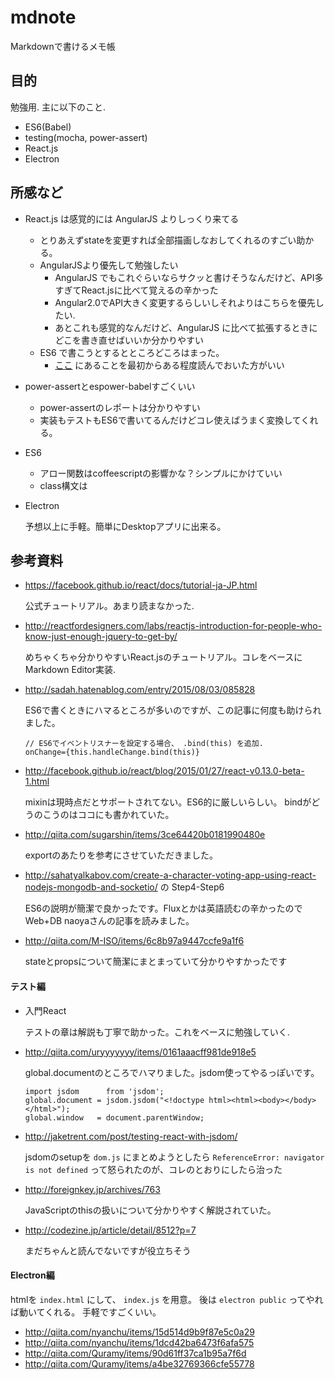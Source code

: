 # mdnote

Markdownで書けるメモ帳

## 目的

勉強用. 主に以下のこと.

- ES6(Babel)
- testing(mocha, power-assert)
- React.js
- Electron


## 所感など

- React.js は感覚的には AngularJS よりしっくり来てる
    - とりあえずstateを変更すれば全部描画しなおしてくれるのすごい助かる。
    - AngularJSより優先して勉強したい
        - AngularJS でもこれぐらいならサクッと書けそうなんだけど、API多すぎてReact.jsに比べて覚えるの辛かった
        - Angular2.0でAPI大きく変更するらしいしそれよりはこちらを優先したい.
        - あとこれも感覚的なんだけど、AngularJS に比べて拡張するときにどこを書き直せばいいか分かりやすい
    - ES6 で書こうとするとところどころはまった。
        - [ここ](http://qiita.com/tell-k/items/a449f60ad3494fda00fa) にあることを最初からある程度読んでおいた方がいい


- power-assertとespower-babelすごくいい
    - power-assertのレポートは分かりやすい
    - 実装もテストもES6で書いてるんだけどコレ使えばうまく変換してくれる。

- ES6
    - アロー関数はcoffeescriptの影響かな？シンプルにかけていい
    - class構文は

- Electron

    予想以上に手軽。簡単にDesktopアプリに出来る。

## 参考資料

- https://facebook.github.io/react/docs/tutorial-ja-JP.html

    公式チュートリアル。あまり読まなかった.

- http://reactfordesigners.com/labs/reactjs-introduction-for-people-who-know-just-enough-jquery-to-get-by/

    めちゃくちゃ分かりやすいReact.jsのチュートリアル。コレをベースにMarkdown Editor実装.

- http://sadah.hatenablog.com/entry/2015/08/03/085828

    ES6で書くときにハマるところが多いのですが、この記事に何度も助けられました。

    ```
    // ES6でイベントリスナーを設定する場合、 .bind(this) を追加.
    onChange={this.handleChange.bind(this)}
    ```

- http://facebook.github.io/react/blog/2015/01/27/react-v0.13.0-beta-1.html

    mixinは現時点だとサポートされてない。ES6的に厳しいらしい。
    bindがどうのこうのはココにも書かれていた。

- http://qiita.com/sugarshin/items/3ce64420b0181990480e

    exportのあたりを参考にさせていただきました。

- http://sahatyalkabov.com/create-a-character-voting-app-using-react-nodejs-mongodb-and-socketio/ の Step4-Step6

    ES6の説明が簡潔で良かったです。Fluxとかは英語読むの辛かったのでWeb+DB naoyaさんの記事を読みました。

- http://qiita.com/M-ISO/items/6c8b97a9447ccfe9a1f6

    stateとpropsについて簡潔にまとまっていて分かりやすかったです

#### テスト編

- 入門React

    テストの章は解説も丁寧で助かった。これをベースに勉強していく.

- http://qiita.com/uryyyyyyy/items/0161aaacff981de918e5

    global.documentのところでハマりました。jsdom使ってやるっぽいです。

    ```
    import jsdom      from 'jsdom';
    global.document = jsdom.jsdom("<!doctype html><html><body></body></html>");
    global.window   = document.parentWindow;
    ```

- http://jaketrent.com/post/testing-react-with-jsdom/

    jsdomのsetupを `dom.js` にまとめようとしたら `ReferenceError: navigator is not defined`
    って怒られたのが、コレのとおりにしたら治った

- http://foreignkey.jp/archives/763

    JavaScriptのthisの扱いについて分かりやすく解説されていた。

- http://codezine.jp/article/detail/8512?p=7

    まだちゃんと読んでないですが役立ちそう

#### Electron編

htmlを `index.html` にして、 `index.js` を用意。
後は `electron public` ってやれば動いてくれる。
手軽ですごくいい。

- http://qiita.com/nyanchu/items/15d514d9b9f87e5c0a29
- http://qiita.com/nyanchu/items/1dcd42ba6473f6afa575
- http://qiita.com/Quramy/items/90d61ff37ca1b95a7f6d
- http://qiita.com/Quramy/items/a4be32769366cfe55778